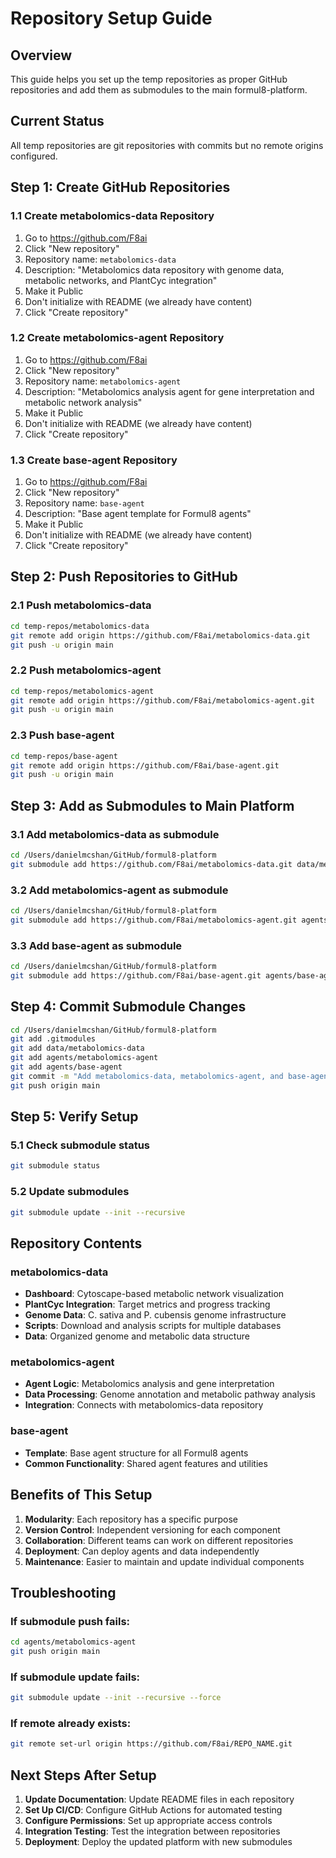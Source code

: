 # Repository Setup Guide

## Overview
This guide helps you set up the temp repositories as proper GitHub repositories and add them as submodules to the main formul8-platform.

## Current Status
All temp repositories are git repositories with commits but no remote origins configured.

## Step 1: Create GitHub Repositories

### 1.1 Create metabolomics-data Repository
1. Go to https://github.com/F8ai
2. Click "New repository"
3. Repository name: `metabolomics-data`
4. Description: "Metabolomics data repository with genome data, metabolic networks, and PlantCyc integration"
5. Make it Public
6. Don't initialize with README (we already have content)
7. Click "Create repository"

### 1.2 Create metabolomics-agent Repository
1. Go to https://github.com/F8ai
2. Click "New repository"
3. Repository name: `metabolomics-agent`
4. Description: "Metabolomics analysis agent for gene interpretation and metabolic network analysis"
5. Make it Public
6. Don't initialize with README (we already have content)
7. Click "Create repository"

### 1.3 Create base-agent Repository
1. Go to https://github.com/F8ai
2. Click "New repository"
3. Repository name: `base-agent`
4. Description: "Base agent template for Formul8 agents"
5. Make it Public
6. Don't initialize with README (we already have content)
7. Click "Create repository"

## Step 2: Push Repositories to GitHub

### 2.1 Push metabolomics-data
```bash
cd temp-repos/metabolomics-data
git remote add origin https://github.com/F8ai/metabolomics-data.git
git push -u origin main
```

### 2.2 Push metabolomics-agent
```bash
cd temp-repos/metabolomics-agent
git remote add origin https://github.com/F8ai/metabolomics-agent.git
git push -u origin main
```

### 2.3 Push base-agent
```bash
cd temp-repos/base-agent
git remote add origin https://github.com/F8ai/base-agent.git
git push -u origin main
```

## Step 3: Add as Submodules to Main Platform

### 3.1 Add metabolomics-data as submodule
```bash
cd /Users/danielmcshan/GitHub/formul8-platform
git submodule add https://github.com/F8ai/metabolomics-data.git data/metabolomics-data
```

### 3.2 Add metabolomics-agent as submodule
```bash
cd /Users/danielmcshan/GitHub/formul8-platform
git submodule add https://github.com/F8ai/metabolomics-agent.git agents/metabolomics-agent
```

### 3.3 Add base-agent as submodule
```bash
cd /Users/danielmcshan/GitHub/formul8-platform
git submodule add https://github.com/F8ai/base-agent.git agents/base-agent
```

## Step 4: Commit Submodule Changes

```bash
cd /Users/danielmcshan/GitHub/formul8-platform
git add .gitmodules
git add data/metabolomics-data
git add agents/metabolomics-agent
git add agents/base-agent
git commit -m "Add metabolomics-data, metabolomics-agent, and base-agent as submodules"
git push origin main
```

## Step 5: Verify Setup

### 5.1 Check submodule status
```bash
git submodule status
```

### 5.2 Update submodules
```bash
git submodule update --init --recursive
```

## Repository Contents

### metabolomics-data
- **Dashboard**: Cytoscape-based metabolic network visualization
- **PlantCyc Integration**: Target metrics and progress tracking
- **Genome Data**: C. sativa and P. cubensis genome infrastructure
- **Scripts**: Download and analysis scripts for multiple databases
- **Data**: Organized genome and metabolic data structure

### metabolomics-agent
- **Agent Logic**: Metabolomics analysis and gene interpretation
- **Data Processing**: Genome annotation and metabolic pathway analysis
- **Integration**: Connects with metabolomics-data repository

### base-agent
- **Template**: Base agent structure for all Formul8 agents
- **Common Functionality**: Shared agent features and utilities

## Benefits of This Setup

1. **Modularity**: Each repository has a specific purpose
2. **Version Control**: Independent versioning for each component
3. **Collaboration**: Different teams can work on different repositories
4. **Deployment**: Can deploy agents and data independently
5. **Maintenance**: Easier to maintain and update individual components

## Troubleshooting

### If submodule push fails:
```bash
cd agents/metabolomics-agent
git push origin main
```

### If submodule update fails:
```bash
git submodule update --init --recursive --force
```

### If remote already exists:
```bash
git remote set-url origin https://github.com/F8ai/REPO_NAME.git
```

## Next Steps After Setup

1. **Update Documentation**: Update README files in each repository
2. **Set Up CI/CD**: Configure GitHub Actions for automated testing
3. **Configure Permissions**: Set up appropriate access controls
4. **Integration Testing**: Test the integration between repositories
5. **Deployment**: Deploy the updated platform with new submodules 